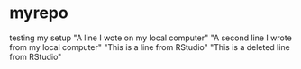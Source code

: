 # myrepo
testing my setup
"A line I wote on my local computer" 
"A second line I wrote from my local computer" 
"This is a line from RStudio"
"This is a deleted line from RStudio"